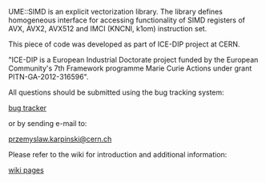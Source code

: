 UME::SIMD is an explicit vectorization library. The library defines homogeneous interface for accessing functionality of SIMD registers of AVX, AVX2, AVX512 and IMCI (KNCNI, k1om) instruction set. 

This piece of code was developed as part of ICE-DIP project at CERN.

 "ICE-DIP is a European Industrial Doctorate project funded by the 
 European Community's 7th Framework programme Marie Curie Actions under grant
 PITN-GA-2012-316596".

 All questions should be submitted using the bug tracking system:


[bug tracker](https://bitbucket.org/edanor/umesimd/issues)

 
or by sending e-mail to:

przemyslaw.karpinski@cern.ch

Please refer to the wiki for introduction and additional information:

[wiki pages](https://bitbucket.org/edanor/umesimd/wiki/Home)